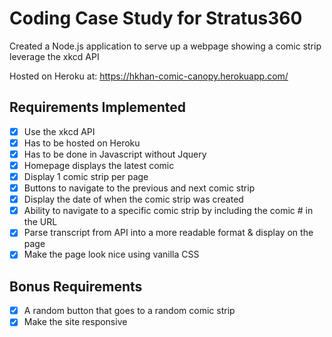 # Coding Case Study for Stratus360

Created a Node.js application to serve up a webpage showing a comic strip leverage the xkcd API

Hosted on Heroku at: https://hkhan-comic-canopy.herokuapp.com/

## Requirements Implemented
- [X] Use the xkcd API
- [X] Has to be hosted on Heroku
- [X] Has to be done in Javascript without Jquery
- [X] Homepage displays the latest comic
- [X] Display 1 comic strip per page
- [X] Buttons to navigate to the previous and next comic strip
- [X] Display the date of when the comic strip was created
- [X] Ability to navigate to a specific comic strip by including the comic # in the URL
- [X] Parse transcript from API into a more readable format & display on the page
- [X] Make the page look nice using vanilla CSS

## Bonus Requirements
- [X] A random button that goes to a random comic strip
- [X] Make the site responsive
